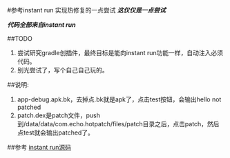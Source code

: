 #参考instant run 实现热修复的一点尝试
***这仅仅是一点尝试***

***代码全部来自instant run***

##TODO
1. 尝试研究gradle创插件，最终目标是能向instant run功能一样，自动注入必须代码。
2. 别光尝试了，写个自己自己玩的。

##说明:
1. app-debug.apk.bk，去掉点.bk就是apk了，点击test按钮，会输出hello not patched
2. patch.dex是patch文件，push到/data/data/com.echo.hotpatch/files/patch目录之后，点击patch，然后点test就会输出patched了。

##参考
[instant run源码](https://android.googlesource.com/platform/tools/base/+/studio-master-dev/instant-run/)
